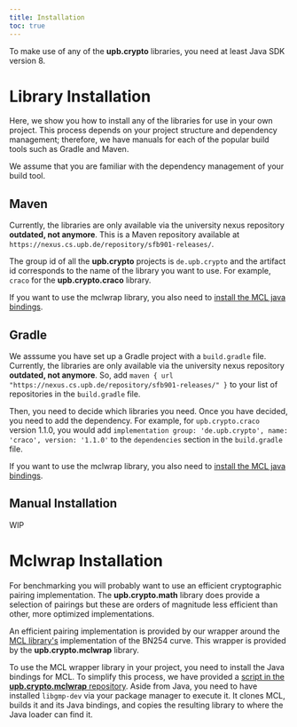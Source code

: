 ```yaml
---
title: Installation
toc: true
---
```


To make use of any of the **upb.crypto** libraries, you need at least Java SDK version 8.

# Library Installation

Here, we show you how to install any of the libraries for use in your own project. 
This process depends on your project structure and dependency management; therefore, we have manuals for each of the popular build tools such as Gradle and Maven. 

We assume that you are familiar with the dependency management of your build tool.

## Maven
Currently, the libraries are only available via the university nexus repository **outdated, not anymore**. 
This is a Maven repository available at `https://nexus.cs.upb.de/repository/sfb901-releases/`.

The group id of all the **upb.crypto** projects is `de.upb.crypto` and the artifact id corresponds to the name of the library you want to use. 
For example, `craco` for the **upb.crypto.craco** library.

If you want to use the mclwrap library, you also need to [install the MCL java bindings](#mclwrap-installation).

## Gradle

We asssume you have set up a Gradle project with a `build.gradle` file.
Currently, the libraries are only available via the university nexus repository **outdated, not anymore**. 
So, add `maven { url "https://nexus.cs.upb.de/repository/sfb901-releases/" }` to your list of
repositories in the `build.gradle` file.

Then, you need to decide which libraries you need. Once you have decided, you need to add the dependency.
For example, for `upb.crypto.craco` version 1.1.0, you would add `implementation group: 'de.upb.crypto', name: 'craco', version: '1.1.0'`
to the `dependencies` section in the `build.gradle` file.

If you want to use the mclwrap library, you also need to [install the MCL java bindings](#mclwrap-installation).

## Manual Installation

WIP

# Mclwrap Installation

For benchmarking you will probably want to use an efficient cryptographic pairing implementation. 
The **upb.crypto.math** library does provide a selection of pairings but these are orders of magnitude less efficient than other, more optimized implementations.

An efficient pairing implementation is provided by our wrapper around the [MCL library's](https://github.com/herumi/mcl) implementation of the BN254 curve. 
This wrapper is provided by the **upb.crypto.mclwrap** library. 

To use the MCL wrapper library in your project, you need to install the Java bindings for MCL.
To simplify this process, we have provided a [script in the **upb.crypto.mclwrap** repository](https://github.com/upbcuk/upb.crypto.mclwrap/blob/master/install_mcl.sh). 
Aside from Java, you need to have installed ``libgmp-dev`` via your package manager to execute it. 
It clones MCL, builds it and its Java bindings, and copies the resulting library to where the Java loader can find it.

